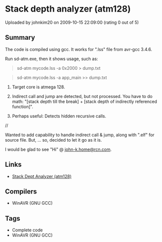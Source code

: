 # Stack depth analyzer (atm128)

Uploaded by johnkim20 on 2009-10-15 22:09:00 (rating 0 out of 5)

## Summary

The code is compiled using gcc. It works for ".lss" file from avr-gcc 3.4.6.


Run sd-atm.exe, then it shows usage, such as:  

 >sd-atm mycode.lss -a 0x2000 > dump.txt  

 >sd-atm mycode.lss -a app\_main >> dump.txt


1. Target core is atmega 128.  

2. Indirect call and jump are detected, but not processed. You have to do math: "[stack depth till the break] + [stack depth of indirectly referenced function]".  

3. Perhaps useful: Detects hidden recursive calls.


//  

Wanted to add capability to handle indirect call & jump, along with ".elf" for source file. But, ... so, decided to let it go as it is.  

I would be glad to see "Hi" @ [john-k.home@rcn.com](mailto:john-k.home@rcn.com).

## Links

- [Stack Dept Analyzer (atm128)](http://users.rcn.com/john-k.home/)

## Compilers

- WinAVR (GNU GCC)

## Tags

- Complete code
- WinAVR (GNU GCC)
